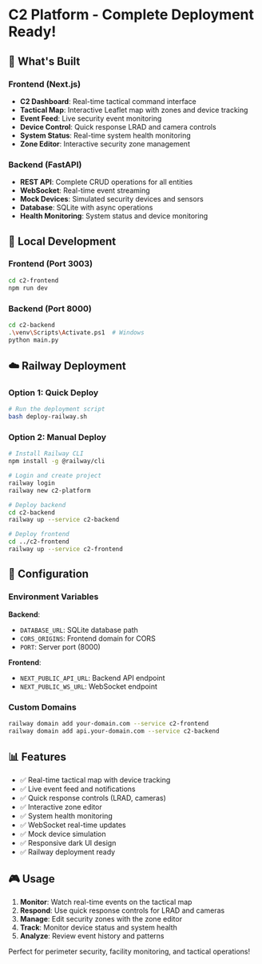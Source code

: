 # C2 Platform - Complete Deployment Ready!

## 🎯 What's Built

### Frontend (Next.js)
- **C2 Dashboard**: Real-time tactical command interface
- **Tactical Map**: Interactive Leaflet map with zones and device tracking
- **Event Feed**: Live security event monitoring
- **Device Control**: Quick response LRAD and camera controls
- **System Status**: Real-time system health monitoring
- **Zone Editor**: Interactive security zone management

### Backend (FastAPI)
- **REST API**: Complete CRUD operations for all entities
- **WebSocket**: Real-time event streaming
- **Mock Devices**: Simulated security devices and sensors
- **Database**: SQLite with async operations
- **Health Monitoring**: System status and device monitoring

## 🚀 Local Development

### Frontend (Port 3003)
```bash
cd c2-frontend
npm run dev
```

### Backend (Port 8000)
```bash
cd c2-backend
.\venv\Scripts\Activate.ps1  # Windows
python main.py
```

## ☁️ Railway Deployment

### Option 1: Quick Deploy
```bash
# Run the deployment script
bash deploy-railway.sh
```

### Option 2: Manual Deploy
```bash
# Install Railway CLI
npm install -g @railway/cli

# Login and create project
railway login
railway new c2-platform

# Deploy backend
cd c2-backend
railway up --service c2-backend

# Deploy frontend  
cd ../c2-frontend
railway up --service c2-frontend
```

## 🔧 Configuration

### Environment Variables

**Backend**:
- `DATABASE_URL`: SQLite database path
- `CORS_ORIGINS`: Frontend domain for CORS
- `PORT`: Server port (8000)

**Frontend**:
- `NEXT_PUBLIC_API_URL`: Backend API endpoint
- `NEXT_PUBLIC_WS_URL`: WebSocket endpoint

### Custom Domains
```bash
railway domain add your-domain.com --service c2-frontend
railway domain add api.your-domain.com --service c2-backend
```

## 📊 Features

- ✅ Real-time tactical map with device tracking
- ✅ Live event feed and notifications
- ✅ Quick response controls (LRAD, cameras)
- ✅ Interactive zone editor
- ✅ System health monitoring
- ✅ WebSocket real-time updates
- ✅ Mock device simulation
- ✅ Responsive dark UI design
- ✅ Railway deployment ready

## 🎮 Usage

1. **Monitor**: Watch real-time events on the tactical map
2. **Respond**: Use quick response controls for LRAD and cameras
3. **Manage**: Edit security zones with the zone editor
4. **Track**: Monitor device status and system health
5. **Analyze**: Review event history and patterns

Perfect for perimeter security, facility monitoring, and tactical operations!